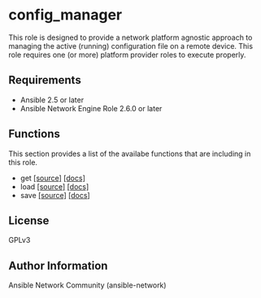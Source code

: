 # config_manager

This role is designed to provide a network platform agnostic approach to
managing the active (running) configuration file on a remote device.  This
role requires one (or more) platform provider roles to execute properly.

## Requirements

* Ansible 2.5 or later
* Ansible Network Engine Role 2.6.0 or later

## Functions

This section provides a list of the availabe functions that are including
in this role.  

* get [[source]](https://github.com/ansible-network/config_manager/blob/devel/tasks/get.yaml) [[docs]](https://github.com/ansible-network/config_manager/blob/devel/docs/get.md)
* load [[source]](https://github.com/ansible-network/config_manager/blob/devel/tasks/load.yaml) [[docs]](https://github.com/ansible-network/config_manager/blob/devel/docs/load.md)
* save [[source]](https://github.com/ansible-network/config_manager/blob/devel/tasks/save.yaml) [[docs]](https://github.com/ansible-network/config_manager/blob/devel/docs/save.md)

## License

GPLv3

## Author Information

Ansible Network Community (ansible-network)
